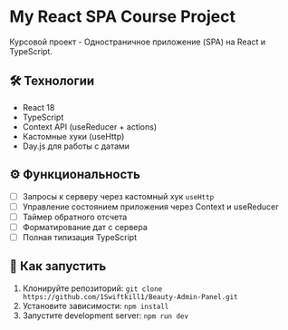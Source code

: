 # My React SPA Course Project

Курсовой проект - Одностраничное приложение (SPA) на React и TypeScript.

## 🛠️ Технологии

*   React 18
*   TypeScript
*   Context API (useReducer + actions)
*   Кастомные хуки (useHttp)
*   Day.js для работы с датами

## ⚙️ Функциональность

*   [ ] Запросы к серверу через кастомный хук `useHttp`
*   [ ] Управление состоянием приложения через Context и useReducer
*   [ ] Таймер обратного отсчета
*   [ ] Форматирование дат с сервера
*   [ ] Полная типизация TypeScript

## 🚀 Как запустить

1.  Клонируйте репозиторий:
    `git clone https://github.com/1Swiftkill1/Beauty-Admin-Panel.git`
2.  Установите зависимости:
    `npm install`
3.  Запустите development server:
    `npm run dev`